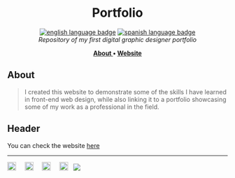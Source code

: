 <!-- TITLE -->
<h1 align="center"> Portfolio </h1>

<!-- INTRO: banner, languages and brief description -->
<p align="center">
<a href=""> <img src="https://img.shields.io/badge/lang-en-white" alt="english language badge"></a> 
<a href=""> <img src="https://img.shields.io/badge/lang-es-white" alt="spanish language badge"></a> <br />
<i> Repository of my first digital graphic designer portfolio </i> <br />
</p>

<!-- INTRO: index -->
<p align="center"> <b>
<a href="#about"> About </a> • 
<a href="#header"> Website </a> 
</b> </p> 

<!-- ABOUT -->
## About
>I created this website to demonstrate some of the skills I have learned in front-end web design, while also linking it to a portfolio showcasing some of my work as a professional in the field.

<!-- BODY -->
## Header
You can check the website <a href=""> here </a>


<!-- FOOTER -->

---
<a href="https://www.linkedin.com/in/rossattism/"><img src="https://github.com/gauravghongde/social-icons/blob/master/PNG/White/LinkedIN_white.png?raw=true" alt="Linkedin Logo" style="width: 20px; height: 20px" /></a> &nbsp; &nbsp; 
<a href="https://github.com/rossattism"><img src="https://github.com/gauravghongde/social-icons/blob/master/PNG/White/Github_white.png?raw=true" alt="GitHub logo" style="width: 20px; height: 20px" /></a> &nbsp; &nbsp; 
<a href="https://open.spotify.com/user/21bih47uzlxunyyi4gbbvyvty"><img src="https://github.com/gauravghongde/social-icons/blob/master/PNG/White/Spotify_white.png?raw=true" alt="Spotify logo" style="width: 20px; height: 20px" /></a> &nbsp; &nbsp; 
<a href="mailto:rossattism@gmail.com"><img src="https://github.com/gauravghongde/social-icons/blob/master/PNG/White/Gmail_white.png?raw=true" alt="GMAIL logo" style="width: 20px; height: 20px" /></a> &nbsp;
<a href="https://shields.io/"><img src="https://img.shields.io/badge/Made with-♥-black" /></a>
